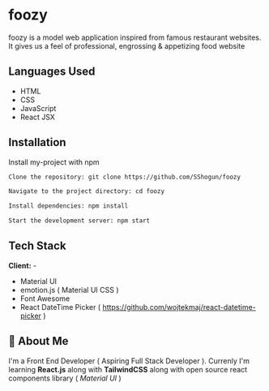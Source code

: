 
# foozy

foozy is a model web application inspired from famous restaurant websites. It gives us a feel of professional, engrossing & appetizing food website









## Languages Used

- HTML
- CSS 
- JavaScript
- React JSX



## Installation

Install my-project with npm

```bash
Clone the repository: git clone https://github.com/SShogun/foozy

Navigate to the project directory: cd foozy

Install dependencies: npm install

Start the development server: npm start
```
    
## Tech Stack

**Client:** - 
- Material UI 
- emotion.js ( Material UI CSS )
- Font Awesome
- React DateTime Picker ( https://github.com/wojtekmaj/react-datetime-picker )



## 🚀 About Me
I'm a Front End Developer ( Aspiring Full Stack Developer ). Currenly I'm learning **React.js** along with **TailwindCSS** along with open source react components library ( *Material UI* )


